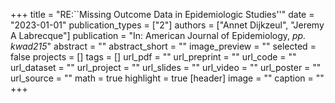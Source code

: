 +++
title = "RE:``Missing Outcome Data in Epidemiologic Studies''"
date = "2023-01-01"
publication_types = ["2"]
authors = ["Annet Dijkzeul", "Jeremy A Labrecque"]
publication = "In: American Journal of Epidemiology, _pp. kwad215_"
abstract = ""
abstract_short = ""
image_preview = ""
selected = false
projects = []
tags = []
url_pdf = ""
url_preprint = ""
url_code = ""
url_dataset = ""
url_project = ""
url_slides = ""
url_video = ""
url_poster = ""
url_source = ""
math = true
highlight = true
[header]
image = ""
caption = ""
+++
